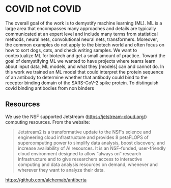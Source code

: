 # COVID not COVID

The overall goal of the work is to demystify machine learning (ML). ML is a large area that encompasses many approaches and details are typically communicated at an expert level and include many terms from statistical methods, neural nets, convolutional neural nets, transformers.  Moreover, the common examples do not apply to the biotech world and often focus on how to sort dogs, cats, and check writing samples. We want to contextualize ML for biotech and get a small amount of practice. Toward the goal of demystifying ML we wanted to have projects where teams learn about input data, ML models, and what they [models] can and cannot do. In this work we trained an ML model that could interpret the protein sequence of an antibody to determine whether that antibody could bind to the receptor binding domain of the SARS-CoV-2 spike protein. To distinguish covid binding antibodies from non binders

## Resources
We use the NSF supported Jetstream (https://jetstream-cloud.org/) computing resources. From the website: 
> Jetstream2 is a transformative update to the NSF’s science and engineering cloud infrastructure and provides 8 petaFLOPS of supercomputing power to simplify data analysis, boost discovery, and increase availability of AI resources. It is an NSF-funded, user-friendly cloud environment designed to allow “always on” research infrastructure and to give researchers access to interactive computing and data analysis resources on demand, whenever and wherever they want to analyze their data.

https://github.com/alchemab/antiberta
